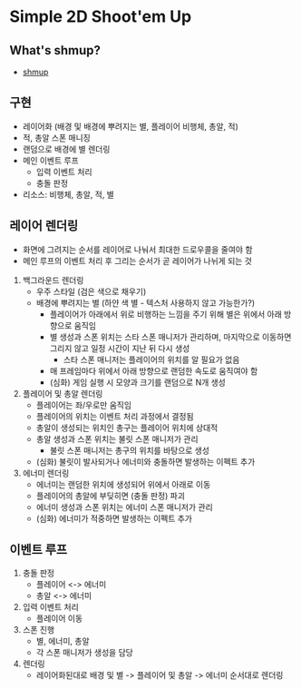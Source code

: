 # Simple 2D Shoot'em Up

## What's shmup?
- [shmup](https://en.wikipedia.org/wiki/Shoot_%27em_up)

## 구현
- 레이어화 (배경 및 배경에 뿌려지는 별, 플레이어 비행체, 총알, 적)
- 적, 총알 스폰 매니징
- 랜덤으로 배경에 별 렌더링
- 메인 이벤트 루프
  - 입력 이벤트 처리
  - 충돌 판정
- 리소스: 비행체, 총알, 적, 별

## 레이어 렌더링
- 화면에 그려지는 순서를 레이어로 나눠서 최대한 드로우콜을 줄여야 함
- 메인 루프의 이벤트 처리 후 그리는 순서가 곧 레이어가 나뉘게 되는 것
1. 백그라운드 렌더링
    - 우주 스타일 (검은 색으로 채우기)
    - 배경에 뿌려지는 별 (하얀 색 별 - 텍스처 사용하지 않고 가능한가?)
        - 플레이어가 아래에서 위로 비행하는 느낌을 주기 위해 별은 위에서 아래 방향으로 움직임
        - 별 생성과 스폰 위치는 스타 스폰 매니저가 관리하며, 마지막으로 이동하면 그리지 않고 일정 시간이 지난 뒤 다시 생성
            - 스타 스폰 매니저는 플레이어의 위치를 알 필요가 없음
        - 매 프레임마다 위에서 아래 방향으로 랜덤한 속도로 움직여야 함
        - (심화) 게임 실행 시 모양과 크기를 랜덤으로 N개 생성
2. 플레이어 및 총알 렌더링
    - 플레이어는 좌/우로만 움직임
    - 플레이어의 위치는 이벤트 처리 과정에서 결정됨
    - 총알이 생성되는 위치인 총구는 플레이어 위치에 상대적
    - 총알 생성과 스폰 위치는 불릿 스폰 매니저가 관리
        - 불릿 스폰 매니저는 총구의 위치를 바탕으로 생성
    - (심화) 불릿이 발사되거나 에너미와 충돌하면 발생하는 이펙트 추가
3. 에너미 렌더링
    - 에너미는 랜덤한 위치에 생성되어 위에서 아래로 이동
    - 플레이어의 총알에 부딪히면 (충돌 판정) 파괴
    - 에너미 생성과 스폰 위치는 에너미 스폰 매니저가 관리
    - (심화) 에너미가 적중하면 발생하는 이펙트 추가

## 이벤트 루프 
1. 충돌 판정
    - 플레이어 <-> 에너미
    - 총알 <-> 에너미
2. 입력 이벤트 처리
    - 플레이어 이동
3. 스폰 진행
    - 별, 에너미, 총알
    - 각 스폰 매니저가 생성을 담당 
4. 렌더링 
    - 레이어화된대로 배경 및 별 -> 플레이어 및 총알 -> 에너미 순서대로 렌더링

